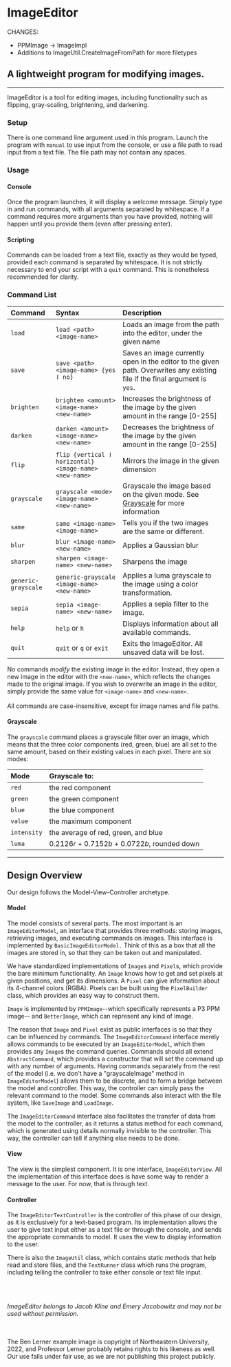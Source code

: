 # ImageEditor

CHANGES:

- PPMImage -> ImageImpl
- Additions to ImageUtil.CreateImageFromPath for more filetypes

## A lightweight program for modifying images.

---
ImageEditor is a tool for editing images,
including functionality such as flipping, gray-scaling, brightening, and darkening.

### Setup

There is one command line argument used in this program. Launch the program with `manual` to use
input from the console,
or use a file path to read input from a text file. The file path may not contain any spaces.

### Usage

#### Console

Once the program launches, it will display a welcome message. Simply type in and run commands, with
all arguments separated by whitespace.
If a command requires more arguments than you have provided, nothing will happen until you provide
them (even after pressing enter).

#### Scripting

Commands can be loaded from a text file, exactly as they would be typed, provided each command is
separated by whitespace.
It is not strictly necessary to end your script with a `quit` command. This is nonetheless
recommended for clarity.

### Command List

| Command             | Syntax                                                 | Description                                                                                                                 |
|:--------------------|:-------------------------------------------------------|:----------------------------------------------------------------------------------------------------------------------------|
| `load `             | `load <path> <image-name>`                             | Loads an image from the path into the editor, under the given name                                                          |
| `save`              | `save <path> <image-name> {yes ǀ no}`                  | Saves an image currently open in the editor to the given path. Overwrites any existing file if the final argument is `yes`. |
| `brighten`          | `brighten <amount> <image-name> <new-name>`            | Increases the brightness of the image by the given amount in the range [0-255]                                              |
| `darken`            | `darken <amount> <image-name> <new-name>`              | Decreases the brightness of the image by the given amount in the range [0-255]                                              |
| `flip`              | `flip {vertical ǀ horizontal} <image-name> <new-name>` | Mirrors the image in the given dimension                                                                                    |
| `grayscale`         | `grayscale <mode> <image-name> <new-name>`             | Grayscale the image based on the given mode. See [Grayscale](#Grayscale) for more information                               |
| `same`              | `same <image-name> <image-name>`                       | Tells you if the two images are the same or different.                                                                      |
| `blur`              | `blur <image-name> <new-name>`                         | Applies a Gaussian blur                                                                                                     |
| `sharpen`           | `sharpen <image-name> <new-name>`                      | Sharpens the image                                                                                                          |
| `generic-grayscale` | `generic-grayscale <image-name> <new-name>`            | Applies a luma grayscale to the image using a color transformation.                                                         |
| `sepia`             | `sepia <image-name> <new-name>`                        | Applies a sepia filter to the image.                                                                                        |
| `help`              | `help` or `h`                                          | Displays information about all available commands.                                                                          |
| `quit`              | `quit` or `q` or `exit`                                | Exits the ImageEditor. All unsaved data will be lost.                                                                       |

No commands *modify* the existing image in the editor. Instead, they open a new image in the editor
with the `<new-name>`,
which reflects the changes made to the original image. If you wish to overwrite an image in the
editor, simply provide the same value for `<image-name>` and `<new-name>`.
<br>
<br>
All commands are case-insensitive, except for image names and file paths.

#### Grayscale

The `grayscale` command places a grayscale filter over an image, which means that the three color
components
(red, green, blue) are all set to the same amount, based on their existing values in each pixel.
There are six modes:

| Mode        | Grayscale to:                                   |
|:------------|:------------------------------------------------|
| `red`       | the red component                               |
| `green`     | the green component                             |
| `blue`      | the blue component                              |
| `value`     | the maximum component                           |
| `intensity` | the average of red, green, and blue             |
| `luma`      | 0.2126*r* + 0.7152*b* + 0.0722*b*, rounded down |

---

## Design Overview

Our design follows the Model-View-Controller archetype.

#### Model

The model consists of several parts. The most important is an `ImageEditorModel`, an interface that
provides three methods: storing images, retrieving images, and executing commands on images.
This interface is implemented by `BasicImageEditorModel.` Think of this as a box that all the images
are stored in, so that they can be taken out and manipulated.

We have standardized implementations of `Image`s and `Pixel`s, which provide the bare minimum
functionality.
An `Image` knows how to get and set pixels at given positions, and get its dimensions. A `Pixel` can
give
information about its 4-channel colors (RGBA). Pixels can be built using the `PixelBuilder` class,
which provides an easy way to construct them.

`Image` is  implemented by `PPMImage`--which specifically represents a P3 PPM image--
and `BetterImage`, which can represent any kind of image.

The reason that `Image` and `Pixel` exist as public interfaces is so that they can be influenced by
commands. The `ImageEditorCommand` interface merely allows commands to be executed by
an `ImageEditorModel`,
which then provides any `Image`s the command queries. Commands should all extend `AbstractCommand`,
which
provides a constructor that will set the command up with any number of arguments. Having commands
separately from the rest of the model (i.e. we don't have a "grayscaleImage" method
in `ImageEditorModel`)
allows them to be discrete, and to form a bridge between the model and controller. This way, the
controller
can simply pass the relevant command to the model. Some commands also interact with the file system,
like `SaveImage` and `LoadImage`.

The `ImageEditorCommand` interface also facilitates the transfer of data from the model to the
controller,
as it returns a status method for each command, which is generated using details normally invisible
to the controller.
This way, the controller can tell if anything else needs to be done.

#### View

The view is the simplest component. It is one interface, `ImageEditorView`. All the implementation
of
this interface does is have some way to render a message to the user. For now, that is through text.

#### Controller

The `ImageEditorTextController` is the controller of this phase of our design, as it is exclusively
for
a text-based program. Its implementation allows the user to give text input either as a text file or
through the console, and sends the appropriate commands to model. It uses the view to display
information to
the user.

There is also the `ImageUtil` class, which contains static methods that help read and store files,
and the `TextRunner` class which runs the program, including telling the controller to take either
console or text file input.

<br>
<br>

*ImageEditor belongs to Jacob Kline and Emery Jacobowitz and may not be used without permission.*

<br>
<br>
The Ben Lerner example image is copyright of Northeastern University, 2022,
and Professor Lerner probably retains rights to his likeness as well. 
Our use falls under fair use, as we are not publishing this project publicly.